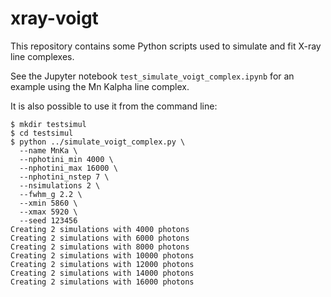 # xray-voigt

This repository contains some Python scripts used to
simulate and fit X-ray line complexes.

See the Jupyter notebook `test_simulate_voigt_complex.ipynb`
for an example using the Mn Kalpha line complex.

It is also possible to use it from the command line:
```
$ mkdir testsimul
$ cd testsimul
$ python ../simulate_voigt_complex.py \
  --name MnKa \
  --nphotini_min 4000 \
  --nphotini_max 16000 \
  --nphotini_nstep 7 \
  --nsimulations 2 \
  --fwhm_g 2.2 \
  --xmin 5860 \
  --xmax 5920 \
  --seed 123456 
Creating 2 simulations with 4000 photons
Creating 2 simulations with 6000 photons
Creating 2 simulations with 8000 photons
Creating 2 simulations with 10000 photons
Creating 2 simulations with 12000 photons
Creating 2 simulations with 14000 photons
Creating 2 simulations with 16000 photons
```
